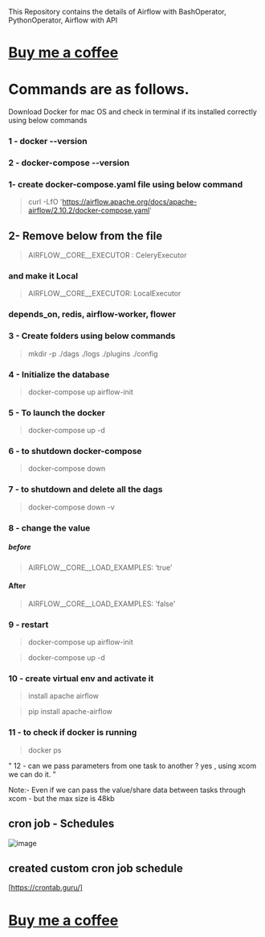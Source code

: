 This Repository contains the details of Airflow with BashOperator, PythonOperator, Airflow with API

# [Buy me a coffee](https://rajnishspandey.gumroad.com/coffee)

# Commands are as follows.

Download Docker for mac OS and check in terminal if its installed correctly  using below commands
### 1 - docker --version
### 2 - docker-compose --version

###  1-	create docker-compose.yaml file using below command
>   curl -LfO 'https://airflow.apache.org/docs/apache-airflow/2.10.2/docker-compose.yaml'

## 2-	Remove below from the file
>   AIRFLOW__CORE__EXECUTOR : CeleryExecutor

### and make it Local
>   AIRFLOW__CORE__EXECUTOR: LocalExecutor

### depends_on, redis, airflow-worker, flower

### 3 -	Create folders using below commands
>   mkdir -p ./dags ./logs ./plugins ./config

### 4 -	Initialize the database
>   docker-compose up airflow-init
### 5 -	To launch the docker 
>   docker-compose up -d

### 6 -	to shutdown docker-compose
>   docker-compose down 

### 7 -	to shutdown and delete all the dags
>   docker-compose down -v

### 8 -	change the value
##### before
>   AIRFLOW__CORE__LOAD_EXAMPLES: ‘true’

#### After
>   AIRFLOW__CORE__LOAD_EXAMPLES: 'false'

### 9 -	restart 
>   docker-compose up airflow-init

>   docker-compose up -d

### 10 -	create virtual env and activate it
>   install apache airflow 

>   pip install apache-airflow

### 11 -	to check if docker is running 
>   docker ps

" 12 -	can we pass parameters from one task to another ?
yes , using xcom we can do it. "

Note:- Even if we can pass the value/share data between tasks through xcom - but the max size is 48kb

## cron job - Schedules 
![image](https://github.com/user-attachments/assets/f5189543-969a-439c-b04e-13f6f24fec3a)

## created custom cron job schedule 
[https://crontab.guru/]

# [Buy me a coffee](https://rajnishspandey.gumroad.com/coffee)
